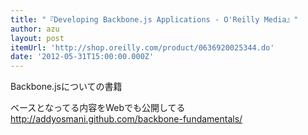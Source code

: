 ```yaml
---
title: "『Developing Backbone.js Applications - O'Reilly Media』"
author: azu
layout: post
itemUrl: 'http://shop.oreilly.com/product/0636920025344.do'
date: '2012-05-31T15:00:00.000Z'
---
```

Backbone.jsについての書籍

ベースとなってる内容をWebでも公開してる http://addyosmani.github.com/backbone-fundamentals/
